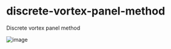 # discrete-vortex-panel-method
Discrete vortex panel method

![image](https://github.com/pzitelli84/discrete-vortex-panel-method/assets/8440605/74f7adc4-d11f-47ed-9bd6-cb4acae9e762)
